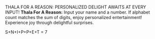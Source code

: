 THALA FOR A REASON: PERSONALIZED DELIGHT AWAITS AT EVERY INPUT!
**Thala For A Reason:** Input your name and a number. If alphabet count matches the sum of digits, enjoy personalized entertainment! Experience joy through delightful surprises.

S+N+I+P+P+E+T = 7

